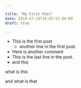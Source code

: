 ```yaml
---

title: "My First Post"
date: 2018-07-10T18:02:52-04:00
draft: true

---
```



* This is the first post
	*	another line in the first post.
* Here is another comment 
* This is the last line in the post.
* and this

what is this

and what is that

